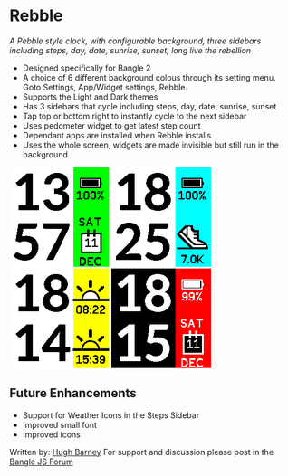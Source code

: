 # Rebble

   *A Pebble style clock, with configurable background, three sidebars including steps, day, date, sunrise, sunset, long live the rebellion*

* Designed specifically for Bangle 2
* A choice of 6 different background colous through its setting menu. Goto Settings, App/Widget settings, Rebble.
* Supports the Light and Dark themes
* Has 3 sidebars that cycle including steps, day, date, sunrise, sunset
* Tap top or bottom right to instantly cycle to the next sidebar
* Uses pedometer widget to get latest step count
* Dependant apps are installed when Rebble installs
* Uses the whole screen, widgets are made invisible but still run in the background

![](screenshot_rebble.png)
![](screenshot_rebble2.png)
![](screenshot_rebble3.png)
![](screenshot_rebble4.png)

## Future Enhancements

* Support for Weather Icons in the Steps Sidebar
* Improved small font
* Improved icons

Written by: [Hugh Barney](https://github.com/hughbarney)  For support and discussion please post in the [Bangle JS Forum](http://forum.espruino.com/microcosms/1424/)
